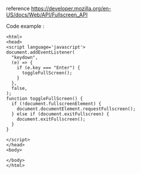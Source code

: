 
reference 
https://developer.mozilla.org/en-US/docs/Web/API/Fullscreen_API

Code example : 

```
<html>
<head>
<script language='javascript'>
document.addEventListener(
  "keydown",
  (e) => {
    if (e.key === "Enter") {
      toggleFullScreen();
    }
  },
  false,
);
function toggleFullScreen() {
  if (!document.fullscreenElement) {
    document.documentElement.requestFullscreen();
  } else if (document.exitFullscreen) {
    document.exitFullscreen();
  }
}

</script>
</head>
<body>

</body>
</html>
```
